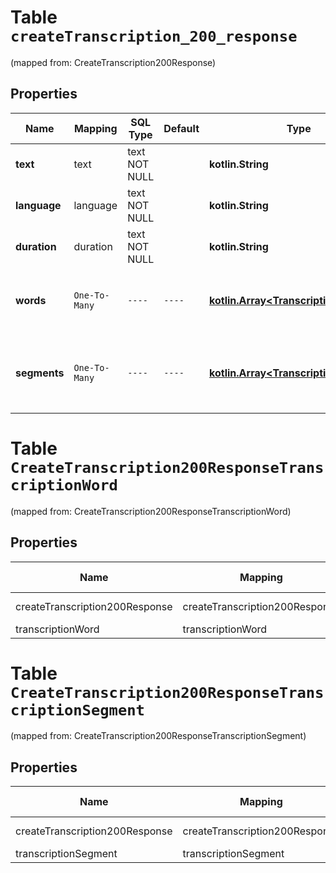
# Table `createTranscription_200_response`
(mapped from: CreateTranscription200Response)

## Properties
Name | Mapping | SQL Type | Default | Type | Description | Notes
---- | ------- | -------- | ------- | ---- | ----------- | -----
**text** | text | text NOT NULL |  | **kotlin.String** | The transcribed text. | 
**language** | language | text NOT NULL |  | **kotlin.String** | The language of the input audio. | 
**duration** | duration | text NOT NULL |  | **kotlin.String** | The duration of the input audio. | 
**words** | `One-To-Many` | `----` | `----`  | [**kotlin.Array&lt;TranscriptionWord&gt;**](TranscriptionWord.md) | Extracted words and their corresponding timestamps. |  [optional]
**segments** | `One-To-Many` | `----` | `----`  | [**kotlin.Array&lt;TranscriptionSegment&gt;**](TranscriptionSegment.md) | Segments of the transcribed text and their corresponding details. |  [optional]





# **Table `CreateTranscription200ResponseTranscriptionWord`**
(mapped from: CreateTranscription200ResponseTranscriptionWord)

## Properties
Name | Mapping | SQL Type | Default | Type | Description | Notes
---- | ------- | -------- | ------- | ---- | ----------- | -----
createTranscription200Response | createTranscription200Response | long | | kotlin.Long | Primary Key | *one*
transcriptionWord | transcriptionWord | long | | kotlin.Long | Foreign Key | *many*



# **Table `CreateTranscription200ResponseTranscriptionSegment`**
(mapped from: CreateTranscription200ResponseTranscriptionSegment)

## Properties
Name | Mapping | SQL Type | Default | Type | Description | Notes
---- | ------- | -------- | ------- | ---- | ----------- | -----
createTranscription200Response | createTranscription200Response | long | | kotlin.Long | Primary Key | *one*
transcriptionSegment | transcriptionSegment | long | | kotlin.Long | Foreign Key | *many*



